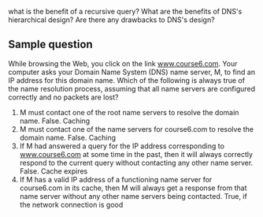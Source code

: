 what is the benefit of a recursive query?
What are the benefits of DNS's hierarchical design?
Are there any drawbacks to DNS's design?

Sample question
---------
While browsing the Web, you click on the link www.course6.com. Your computer
asks your Domain Name System (DNS) name server, M, to find an IP address for this domain name.
Which of the following is always true of the name resolution process, assuming that all name servers
are configured correctly and no packets are lost?

1. M must contact one of the root name servers to resolve the domain name. 
False. Caching
2. M must contact one of the name servers for course6.com to resolve the domain name.
False. Caching
3. If M had answered a query for the IP address corresponding to www.course6.com at some time in the past, then it will always correctly respond to the current query without contacting any other name server.
False. Cache expires
4. If M has a valid IP address of a functioning name server for course6.com in its cache, then M will always get a response from that name server without any other name servers being contacted.
True, if the network connection is good
